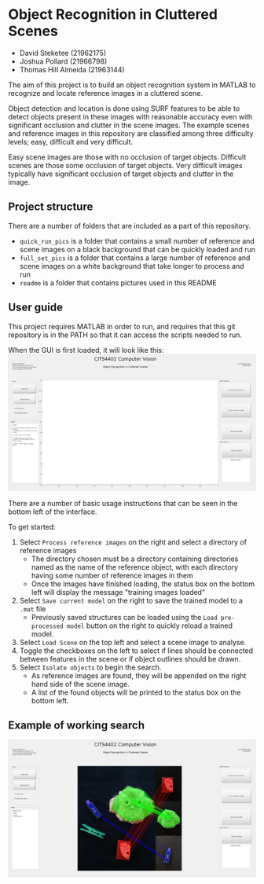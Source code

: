 # Object Recognition in Cluttered Scenes
- David Steketee (21962175)
- Joshua Pollard (21966798)
- Thomas Hill Almeida (21963144)

The aim of this project is to build an object recognition system in MATLAB
to recognize and locate reference images in a cluttered scene.

Object detection and location is done using SURF features to be able to detect
objects present in these images with reasonable accuracy even with significant
occlusion and clutter in the scene images. The example scenes and reference
images in this repository are classified among three difficulty levels; easy,
difficult and very difficult.

Easy scene images are those with no occlusion of target objects. Difficult
scenes are those some occlusion of target objects. Very difficult images
typically have significant occlusion of target objects and clutter in the image.

## Project structure
There are a number of folders that are included as a part of this repository.
- `quick_run_pics` is a folder that contains a small number of reference and
scene images on a black background that can be quickly loaded and run
- `full_set_pics` is a folder that contains a large number of reference and
scene images on a white background that take longer to process and run
- `readme` is a folder that contains pictures used in this README

## User guide
This project requires MATLAB in order to run, and requires that this git
repository is in the PATH so that it can access the scripts needed to run.

When the GUI is first loaded, it will look like this:
![GUI picture](readme/gui.png)

There are a number of basic usage instructions that can be seen in the bottom
left of the interface.

To get started:
1. Select `Process reference images` on the right and select a directory of
reference images
    - The directory chosen must be a directory containing directories named as
    the name of the reference object, with each directory having some number of
    reference images in them
    - Once the images have finished loading, the status box on the bottom left
    will display the message "training images loaded"
2. Select `Save current model` on the right to save the trained model to a
`.mat` file
    - Previously saved structures can be loaded using the `Load pre-processed
    model` button on the right to quickly reload a trained model.
3. Select `Load Scene` on the top left and select a scene image to analyse.
4. Toggle the checkboxes on the left to select if lines should be connected
between features in the scene or if object outlines should be drawn.
5. Select `Isolate objects` to begin the search.
    - As reference images are found, they will be appended on the right hand
    side of the scene image.
    - A list of the found objects will be printed to the status box on the
    bottom left.

## Example of working search
![](readme/working.png)
